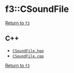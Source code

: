 # f3::CSoundFile

[Return to `f3`](/docs/f3.md)

## C++

- [`CSoundFile.hpp`](/src/f3/CSoundFile.hpp)
- [`CSoundFile.cpp`](/src/f3/CSoundFile.cpp)

[Return to `f3`](/docs/f3.md)